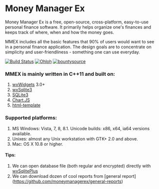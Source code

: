 Money Manager Ex
===============

Money Manager Ex is a free, open-source, cross-platform, easy-to-use personal 
finance software. It primarily helps organize one's finances and keeps track 
of where, when and how the money goes.

MMEX includes all the basic features that 90% of users would want to see in a
personal finance application. The design goals are to concentrate on simplicity
and user-friendliness - something one can use everyday.

[![Build Status](https://secure.travis-ci.org/moneymanagerex/moneymanagerex.png)](http://travis-ci.org/moneymanagerex/moneymanagerex)
[![Ohloh](http://www.ohloh.net/p/moneymanagerex/widgets/project_thin_badge.gif)](https://www.ohloh.net/p/moneymanagerex)
[![bountysource](https://www.bountysource.com/badge/team?team_id=10686&style=bounties_received)](https://www.bountysource.com/teams/money-manager-ex)


### MMEX is mainly written in C++11 and built on:
1. [wxWidgets](http://wxwidgets.org/) 3.0+
2. [wxSqlite3](https://github.com/moneymanagerex/wxsqlite3)
3. [SQLite3](http://sqlite.org/)
3. [Chart.JS](https://github.com/nnnick/Chart.js)
4. [html-template](https://github.com/moneymanagerex/html-template)

### Supported platforms:
1. MS Windows: Vista, 7, 8, 8.1.
    Unicode builds: x86, x64, ia64 versions available.
3. Unixes: almost any Unix workstation with GTK+ 2.0 and above.
4. Mac: OS X 10.8 or higher.

#### Tips: 
1. We can open database file (both regular and encrypted) directly with [wxSqlitePlus](https://github.com/moneymanagerex/wxSqlitePlus)
2. We can download dozen of cool reports from [general report] (https://github.com/moneymanagerex/general-reports)

